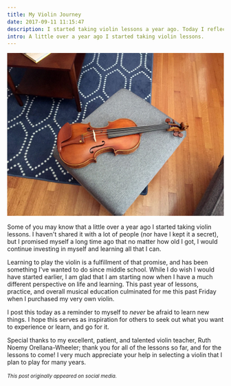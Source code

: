 ```yaml
---
title: My Violin Journey
date: 2017-09-11 11:15:47
description: I started taking violin lessons a year ago. Today I reflect on the experience.
intro: A little over a year ago I started taking violin lessons.
---
```

![Picture of a brown violin sitting on a gray ottoman](/images/violin.jpg)

Some of you may know that a little over a year ago I started taking violin lessons. I haven't shared it with a lot of people (nor have I kept it a secret), but I promised myself a long time ago that no matter how old I got, I would continue investing in myself and learning all that I can.

Learning to play the violin is a fulfillment of that promise, and has been something I've wanted to do since middle school. While I do wish I would have started earlier, I am glad that I am starting now when I have a much different perspective on life and learning. This past year of lessons, practice, and overall musical education culminated for me this past Friday when I purchased my very own violin.

I post this today as a reminder to myself to _never_ be afraid to learn new things. I hope this serves as inspiration for others to seek out what you want to experience or learn, and go for it.

Special thanks to my excellent, patient, and talented violin teacher, Ruth Noemy Orellana-Wheeler; thank you for all of the lessons so far, and for the lessons to come! I very much appreciate your help in selecting a violin that I plan to play for many years.

<small>_This post originally appeared on social media._</small>
